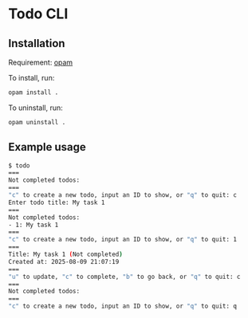 # Todo CLI

## Installation

Requirement: [opam](https://opam.ocaml.org/)

To install, run:

```sh
opam install .
```

To uninstall, run:

```sh
opam uninstall .
```

## Example usage

```sh
$ todo
===
Not completed todos:
===
"c" to create a new todo, input an ID to show, or "q" to quit: c
Enter todo title: My task 1
===
Not completed todos:
- 1: My task 1
===
"c" to create a new todo, input an ID to show, or "q" to quit: 1
===
Title: My task 1 (Not completed)
Created at: 2025-08-09 21:07:19
===
"u" to update, "c" to complete, "b" to go back, or "q" to quit: c
===
Not completed todos:
===
"c" to create a new todo, input an ID to show, or "q" to quit: q
```

